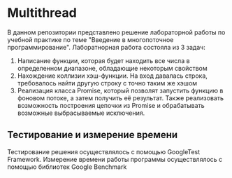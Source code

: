 # Multithread

В данном репозитории представлено решение лабораторной работы по учебной практике 
по теме "Введение в многопоточное программирование". 
Лаборатнорная работа состояла из 3 задач:
1. Написание функции, которая будет находить все числа в определенном диапазоне, обладающие некоторым свойством
2. Нахождение коллизии хэш-функции. На вход давалась строка, требовалось найти другую строку с точно таким же хэшом
3. Реализация класса Promise, который позволят запустить функцию в фоновом потоке, а затем получить её результат. 
   Также реализовать возможность построения цепочки из Promise и обрабатывать возможные выбрасываемые исключения.
   
## Тестирование и измерение времени

Тестирование решения осуществлялось с помощью GoogleTest Framework.
Измерение времени работы программы осуществлялось с помощью библиотек Google Benchmark
   
